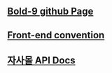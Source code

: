 ## [Bold-9 github Page](https://github.com/bold-9/bold-9.github.io)

## [Front-end convention](https://bold-9.github.io/front-end)

## [자사몰 API Docs](https://bold-9.github.io/ownMall)
